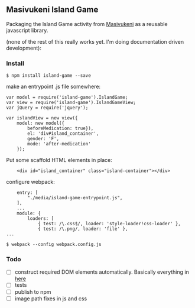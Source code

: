 ## Masivukeni Island Game

Packaging the Island Game activity from
[Masivukeni](https://github.com/ccnmtl/smart_sa/) as a reusable
javascript library.

(none of the rest of this really works yet. I'm doing documentation
driven development):

### Install 

    $ npm install island-game --save


make an entrypoint .js file somewhere:

```
var model = require('island-game').IslandGame;
var view = require('island-game').IslandGameView;
var jQuery = require('jquery');

var islandView = new view({
    model: new model({
        beforeMedication: true}),
        el: 'div#island_container',
		gender: 'F',
        mode: 'after-medication'
    });
```

Put some scaffold HTML elements in place:

```
    <div id="island_container" class="island-container"></div>
```

configure webpack:

```
    entry: [
        "./media/island-game-entrypoint.js",
	],
    ...
    module: {
        loaders: [
            { test: /\.css$/, loader: 'style-loader!css-loader' },
            { test: /\.png/, loader: 'file' },
...
```

```
$ webpack --config webpack.config.js
```

### Todo

* [ ] construct required DOM elements automatically. Basically
  everything in
  [here](https://github.com/ccnmtl/smart_sa/blob/master/smart_sa/island_game/templates/island_game/island.html)
* [ ] tests
* [ ] publish to npm
* [ ] image path fixes in js and css
